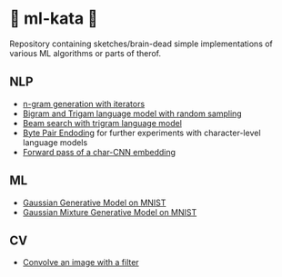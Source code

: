 # 🥋 ml-kata 🥋
Repository containing sketches/brain-dead simple implementations of various ML algorithms or parts of therof.

## NLP
* [n-gram generation with iterators](./nlp/ngrams.py)
* [Bigram and Trigam language model with random sampling](./nlp/language_models.py)
* [Beam search with trigram language model](./nlp/beam_search.py)
* [Byte Pair Endoding](byte_pair_encoding.py) for further experiments with character-level language models
* [Forward pass of a char-CNN embedding](char-cnn-sketch.py)

## ML
* [Gaussian Generative Model on MNIST](gaussian-generator.py)
* [Gaussian Mixture Generative Model on MNIST](gmm-generator.py)

## CV
* [Convolve an image with a filter](convolve.py)

